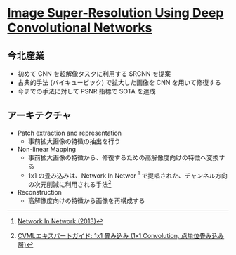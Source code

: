 # [Image Super-Resolution Using Deep Convolutional Networks](https://arxiv.org/abs/1501.00092)

## 今北産業

* 初めて CNN を超解像タスクに利用する SRCNN を提案
* 古典的手法 (バイキュービック) で拡大した画像を CNN を用いて修復する
* 今までの手法に対して PSNR 指標で SOTA を達成

## アーキテクチャ

* Patch extraction and representation
  * 事前拡大画像の特徴の抽出を行う
* Non-linear Mapping
  * 事前拡大画像の特徴から、修復するための高解像度向けの特徴へ変換する
  * 1x1 の畳み込みは、Network In Networ [^NIN] で提唱された、チャンネル方向の次元削減に利用される手法[^1x1]
* Reconstruction
  * 高解像度向けの特徴から画像を再構成する

[^NIN]: [Network In Network (2013)](https://arxiv.org/abs/1312.4400)
[^1x1]: [CVMLエキスパートガイド: 1x1 畳み込み (1x1 Convolution, 点単位畳み込み層)](https://cvml-expertguide.net/terms/dl/layers/convolution-layer/1x1-convolution/)
